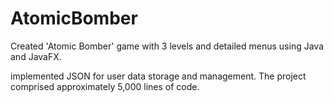 # AtomicBomber
Created 'Atomic Bomber' game with 3 levels and detailed menus using Java and JavaFX.

implemented JSON for user data storage and management. The project comprised approximately 5,000 lines of code.
